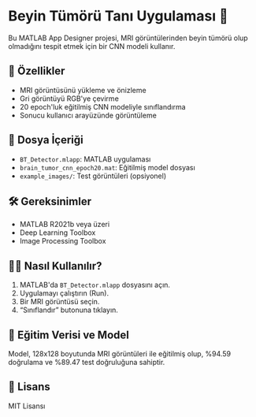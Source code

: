 # Beyin Tümörü Tanı Uygulaması 🧠

Bu MATLAB App Designer projesi, MRI görüntülerinden beyin tümörü olup olmadığını tespit etmek için bir CNN modeli kullanır.

## 🚀 Özellikler
- MRI görüntüsünü yükleme ve önizleme
- Gri görüntüyü RGB'ye çevirme
- 20 epoch'luk eğitilmiş CNN modeliyle sınıflandırma
- Sonucu kullanıcı arayüzünde görüntüleme

## 📁 Dosya İçeriği
- `BT_Detector.mlapp`: MATLAB uygulaması
- `brain_tumor_cnn_epoch20.mat`: Eğitilmiş model dosyası
- `example_images/`: Test görüntüleri (opsiyonel)

## 🛠️ Gereksinimler
- MATLAB R2021b veya üzeri
- Deep Learning Toolbox
- Image Processing Toolbox

## 👨‍💻 Nasıl Kullanılır?
1. MATLAB'da `BT_Detector.mlapp` dosyasını açın.
2. Uygulamayı çalıştırın (Run).
3. Bir MRI görüntüsü seçin.
4. “Sınıflandır” butonuna tıklayın.

## 🧠 Eğitim Verisi ve Model
Model, 128x128 boyutunda MRI görüntüleri ile eğitilmiş olup, %94.59 doğrulama ve %89.47 test doğruluğuna sahiptir.

## 📃 Lisans
MIT Lisansı
